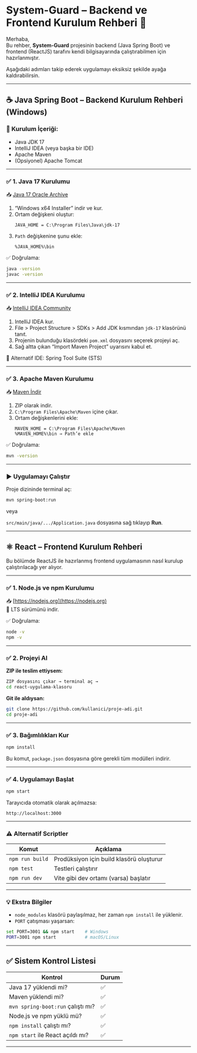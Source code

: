 # System-Guard – Backend ve Frontend Kurulum Rehberi 🚀

Merhaba,  
Bu rehber, **System-Guard** projesinin backend (Java Spring Boot) ve frontend (ReactJS) tarafını kendi bilgisayarında çalıştırabilmen için hazırlanmıştır.

Aşağıdaki adımları takip ederek uygulamayı eksiksiz şekilde ayağa kaldırabilirsin.

---

## ☕ Java Spring Boot – Backend Kurulum Rehberi (Windows)

### 🔧 Kurulum İçeriği:
- Java JDK 17
- IntelliJ IDEA (veya başka bir IDE)
- Apache Maven
- (Opsiyonel) Apache Tomcat

---

### ✅ 1. Java 17 Kurulumu

📥 [Java 17 Oracle Archive](https://www.oracle.com/java/technologies/javase/jdk17-archive-downloads.html)

1. “Windows x64 Installer” indir ve kur.
2. Ortam değişkeni oluştur:
   ```
   JAVA_HOME = C:\Program Files\Java\jdk-17
   ```
3. `Path` değişkenine şunu ekle:
   ```
   %JAVA_HOME%\bin
   ```

✅ Doğrulama:
```bash
java -version
javac -version
```

---

### ✅ 2. IntelliJ IDEA Kurulumu

📥 [IntelliJ IDEA Community](https://www.jetbrains.com/idea/download/)

1. IntelliJ IDEA kur.
2. File > Project Structure > SDKs > Add JDK kısmından `jdk-17` klasörünü tanıt.
3. Projenin bulunduğu klasördeki `pom.xml` dosyasını seçerek projeyi aç.
4. Sağ altta çıkan “Import Maven Project” uyarısını kabul et.

🔁 Alternatif IDE: Spring Tool Suite (STS)

---

### ✅ 3. Apache Maven Kurulumu

📥 [Maven İndir](https://maven.apache.org/download.cgi)

1. ZIP olarak indir.
2. `C:\Program Files\Apache\Maven` içine çıkar.
3. Ortam değişkenlerini ekle:
   ```
   MAVEN_HOME = C:\Program Files\Apache\Maven
   %MAVEN_HOME%\bin → Path’e ekle
   ```

✅ Doğrulama:
```bash
mvn -version
```

---

### ▶️ Uygulamayı Çalıştır

Proje dizininde terminal aç:

```bash
mvn spring-boot:run
```

veya

`src/main/java/.../Application.java` dosyasına sağ tıklayıp **Run**.

---

## ⚛️ React – Frontend Kurulum Rehberi

Bu bölümde ReactJS ile hazırlanmış frontend uygulamasının nasıl kurulup çalıştırılacağı yer alıyor.

---

### ✅ 1. Node.js ve npm Kurulumu

📥 [https://nodejs.org](https://nodejs.org)  
🔹 LTS sürümünü indir.

✅ Doğrulama:
```bash
node -v
npm -v
```

---

### ✅ 2. Projeyi Al

**ZIP ile teslim ettiysem:**
```bash
ZIP dosyasını çıkar → terminal aç → 
cd react-uygulama-klasoru
```

**Git ile aldıysan:**
```bash
git clone https://github.com/kullanici/proje-adi.git
cd proje-adi
```

---

### ✅ 3. Bağımlılıkları Kur

```bash
npm install
```

Bu komut, `package.json` dosyasına göre gerekli tüm modülleri indirir.

---

### ✅ 4. Uygulamayı Başlat

```bash
npm start
```

Tarayıcıda otomatik olarak açılmazsa:
```
http://localhost:3000
```

---

### ⚠️ Alternatif Scriptler

| Komut             | Açıklama                                      |
|------------------|-----------------------------------------------|
| `npm run build`  | Prodüksiyon için build klasörü oluşturur      |
| `npm test`       | Testleri çalıştırır                           |
| `npm run dev`    | Vite gibi dev ortamı (varsa) başlatır         |

---

### 💡 Ekstra Bilgiler

- `node_modules` klasörü paylaşılmaz, her zaman `npm install` ile yüklenir.
- `PORT` çatışması yaşarsan:
```bash
set PORT=3001 && npm start    # Windows
PORT=3001 npm start           # macOS/Linux
```

---

## ✅ Sistem Kontrol Listesi

| Kontrol                          | Durum  |
|----------------------------------|--------|
| Java 17 yüklendi mi?             | ✅     |
| Maven yüklendi mi?               | ✅     |
| `mvn spring-boot:run` çalıştı mı?| ✅     |
| Node.js ve npm yüklü mü?         | ✅     |
| `npm install` çalıştı mı?        | ✅     |
| `npm start` ile React açıldı mı? | ✅     |

---

